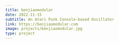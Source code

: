 ```yaml
---
title: benjiaomodular
date: 2022-11-15
subtitle: An Atari Punk Console-based Oscillator
link: https://benjiaomodular.com
image: projects/benjiaomodular.jpg
type: project
---
```

